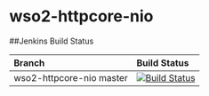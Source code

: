 # wso2-httpcore-nio

##Jenkins Build Status

|  Branch | Build Status |
| :------------ |:-------------
| wso2-httpcore-nio master      | [![Build Status](https://wso2.org/jenkins/job/wso2-httpcore-nio/badge/icon)](https://wso2.org/jenkins/job/wso2-httpcore-nio)
